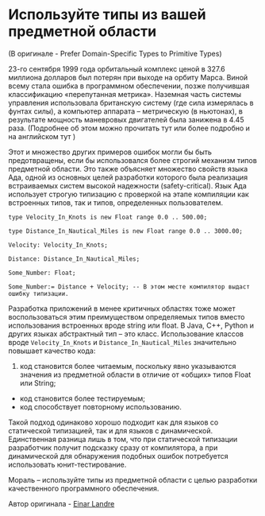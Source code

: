 # Используйте типы из вашей предметной области
(В оригинале - Prefer Domain-Specific Types to Primitive Types)

23-го сентября 1999 года орбитальный комплекс ценой в 327.6 миллиона долларов был потерян при выходе на орбиту Марса. Виной всему стала ошибка в программном обеспечении, позже получившая классификацию «перепутанная метрика». Наземная часть системы управления использовала британскую систему (где сила измерялась в фунтах силы), а компьютер аппарата – метрическую (в ньютонах), в результате мощность маневровых двигателей была занижена в 4.45 раза. (Подробнее об этом можно прочитать тут или более подробно и на английском тут )

Этот и множество других примеров ошибок могли бы быть предотвращены, если бы использовался более строгий механизм типов предметной области. Это также объясняет множество свойств языка Ада, одной из основных целей разработки которого была реализация встраиваемых систем высокой надежности (safety-critical). Язык Ада использует строгую типизацию с проверкой на этапе компиляции как встроенных типов, так и типов, определенных пользователем.

```
type Velocity_In_Knots is new Float range 0.0 .. 500.00;

type Distance_In_Nautical_Miles is new Float range 0.0 .. 3000.00;

Velocity: Velocity_In_Knots;

Distance: Distance_In_Nautical_Miles;

Some_Number: Float;

Some_Number:= Distance + Velocity; -- В этом месте компилятор выдаст ошибку типизации.
```

Разработка приложений в менее критичных областях тоже может воспользоваться этим преимуществом определяемых типов вместо использования встроенных вроде string или float. В Java, C++, Python и других языках абстрактный тип – это класс. Использование классов вроде `Velocity_In_Knots` и `Distance_In_Nautical_Miles` значительно повышает качество кода:

1. код становится более читаемым, поскольку явно указываются значения из предметной области в отличие от «общих» типов Float или String;
- код становится более тестируемым;
- код способствует повторному использованию.

Такой подход одинаково хорошо подходит как для языков со статической типизацией, так и для языков с динамической. Единственная разница лишь в том, что при статической типизации разработчик получит подсказку сразу от компилятора, а при динамической для обнаружения подобных ошибок потребуется использовать юнит-тестирование.

Мораль – используйте типы из предметной области с целью разработки качественного программного обеспечения.

Автор оригинала - [Einar Landre](http://programmer.97things.oreilly.com/wiki/index.php/Einar_Landre)